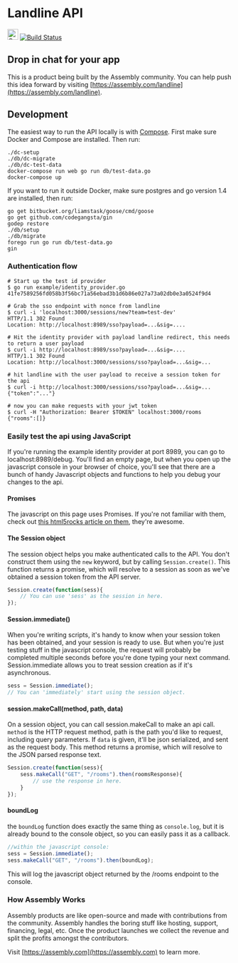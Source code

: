 # Landline API

<a href="https://assembly.com/landline/bounties?utm_campaign=assemblage&utm_source=landline&utm_medium=repo_badge"><img src="https://asm-badger.herokuapp.com/landline/badges/tasks.svg" height="24px" alt="Open Tasks" /></a>
[![Build Status](https://travis-ci.org/asm-products/landline-api.png?branch=master)](https://travis-ci.org/asm-products/landline-api)

## Drop in chat for your app

This is a product being built by the Assembly community. You can help push this idea forward by visiting [https://assembly.com/landline](https://assembly.com/landline).

## Development

The easiest way to run the API locally is with [Compose](https://docs.docker.com/compose/). First make sure Docker and Compose are installed. Then run:

    ./dc-setup
    ./db/dc-migrate
    ./db/dc-test-data
    docker-compose run web go run db/test-data.go
    docker-compose up

If you want to run it outside Docker, make sure postgres and go version 1.4 are installed, then run:    

    go get bitbucket.org/liamstask/goose/cmd/goose
    go get github.com/codegangsta/gin
    godep restore
    ./db/setup
    ./db/migrate
    forego run go run db/test-data.go
    gin

### Authentication flow

    # Start up the test id provider
    $ go run example/identity_provider.go 41fe7589256fd058b3f56bc71a56ebad3b1d6b86e027a73a02db0e3a0524f9d4

    # Grab the sso endpoint with nonce from landline
    $ curl -i 'localhost:3000/sessions/new?team=test-dev'
    HTTP/1.1 302 Found
    Location: http://localhost:8989/sso?payload=...&sig=....

    # Hit the identity provider with payload landline redirect, this needs to return a user payload
    $ curl -i http://localhost:8989/sso?payload=...&sig=....
    HTTP/1.1 302 Found
    Location: http://localhost:3000/sessions/sso?payload=...&sig=...

    # hit landline with the user payload to receive a session token for the api
    $ curl -i http://localhost:3000/sessions/sso?payload=...&sig=...
    {"token":"..."}

    # now you can make requests with your jwt token
    $ curl -H "Authorization: Bearer $TOKEN" localhost:3000/rooms
    {"rooms":[]}

### Easily test the api using JavaScript

If you're running the example identity provider at port 8989, you can go to localhost:8989/debug. You'll find an empty page, but when you open up the javascript console in your browser of choice, you'll see that there are a bunch of handy Javascript objects and functions to help you debug your changes to the api.

#### Promises ####

The javascript on this page uses Promises. If you're not familiar with them, check out [this html5rocks article on them](http://www.html5rocks.com/en/tutorials/es6/promises/), they're awesome.

#### The  Session object


The session object helps you make authenticated calls to the API. You don't construct them using the `new` keyword, but by calling `Session.create()`. This function returns a promise, which will resolve to a session as soon as we've obtained a session token from the API server.
```js
Session.create(function(sess){
    // You can use 'sess' as the session in here.
});
```

#### Session.immediate()

When you're writing scripts, it's handy to know when your session token has been obtained, and your session is ready to use. But when you're just testing stuff in the javascript console, the request will probably be completed multiple seconds before you're done typing your next command. Session.immediate allows you to treat session creation as if it's asynchronous.
```js
sess = Session.immediate();
// You can 'immediately' start using the session object.
```

#### session.makeCall(method, path, data)

On a session object, you can call session.makeCall to make an api call. `method` is the HTTP request method, path is the path you'd like to request, including query parameters. If `data` is given, it'll be json serialized, and sent as the request body. This method returns a promise, which will resolve to the JSON parsed response text.

```js
Session.create(function(sess){
    sess.makeCall("GET", "/rooms").then(roomsResponse){
        // use the response in here.
    }
});

```

#### boundLog

the `boundLog` function does exactly the same thing as `console.log`, but it is already bound to the console object, so you can easily pass it as a callback.

```js
//within the javascript console:
sess = Session.immediate();
sess.makeCall("GET", "/rooms").then(boundLog);
```

This will log the javascript object returned by the /rooms endpoint to the console.

### How Assembly Works

Assembly products are like open-source and made with contributions from the community. Assembly handles the boring stuff like hosting, support, financing, legal, etc. Once the product launches we collect the revenue and split the profits amongst the contributors.

Visit [https://assembly.com](https://assembly.com) to learn more.
